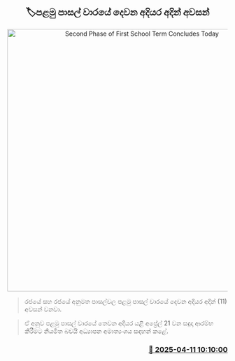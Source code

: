 <p align='center'><b><h2 align='center' title='Second Phase of First School Term Concludes Today'>🏷පළමු පාසල් වාරයේ දෙවන අදියර අදින් අවසන්</h2></b></p>
<p align='center'><img src='https://helakuru.sgp1.cdn.digitaloceanspaces.com/esana/images/lib/school-students[1].jpg' width='600' alt='Second Phase of First School Term Concludes Today'></p>

> රජයේ සහ රජයේ අනුමත පාසල්වල පළමු පාසල් වාරයේ දෙවන අදියර අදින් (11) අවසන් වනවා.

> ඒ අනුව පළමු පාසල් වාරයේ තෙවන අදියර යළි අප්‍රේල් 21 වන සඳුදා ආරම්භ කිරීමට නියමිත බවයි අධ්‍යාපන අමාත්‍යංශය සඳහන් කළේ.



<h3 align='right'><a href='https://www.helakuru.lk/esana/p/109185/'>📅 2025-04-11 10:10:00</a></h3>
